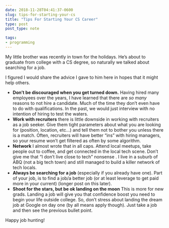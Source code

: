 ```yaml
---
date: 2018-11-28T04:41:37-0600
slug: tips-for-starting-your-cs
title: "Tips For Starting Your CS Career"
type: post
post_type: note

tags:
- programming
---
```

My little brother was recently in town for the holidays. He’s about to graduate from college with a CS degree, so naturally we talked about searching for a job.


I figured I would share the advice I gave to him here in hopes that it might help others.


* **Don’t be discouraged when you get turned down.** Having hired many employees over the years, I have learned that there are *so many* reasons to not hire a candidate. Much of the time they don’t even have to do with qualifications. In the past, we would just interview with no intention of hiring to test the waters.
* **Work with recruiters** there is little downside in working with recruiters as a job seeker. Give them tight parameters about what you are looking for (position, location, etc…) and tell them not to bother you unless there is a match. Often, recruiters will have better “ins” with hiring managers, so your resume won’t get filtered as often by some algorithm.
* **Network** I almost wrote that in all caps. Attend local meetups, take people out to coffee, and get connected in the local tech scene. Don’t give me that “I don’t live close to tech” nonsense . I live in a suburb of ABQ (not a big tech town) and still managed to build a killer network of tech locals.
* **Always be searching for a job** (especially if you already have one). Part of your job, is to find a job/a better job (or at least leverage to get paid more in your current) (longer post on this later).
* **Shoot for the stars, but be ok landing on the moon** This is more for new grads. Landing a job will give you that confidence boost you need to begin your life outside college. So, don’t stress about landing the dream job at Google on day one (by all means apply though). Just take a job and then see the previous bullet point.


Happy job hunting!



